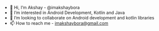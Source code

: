 - 👋 Hi, I’m Akshay - @imakshaybora
- 👀 I’m interested in Android Development, Kotlin and Java
- 💞️ I’m looking to collaborate on Android development and kotlin libraries
- 📫 How to reach me - imakshaybora@gmail.com

<!---
imakshaybora/imakshaybora is a ✨ special ✨ repository because its `README.md` (this file) appears on your GitHub profile.
You can click the Preview link to take a look at your changes.
--->
